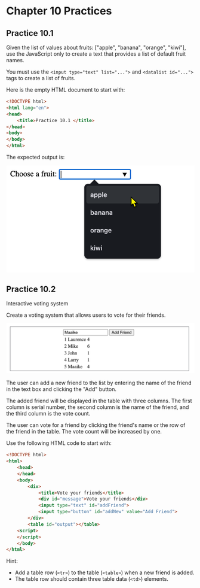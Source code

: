# Chapter 10 Practices

## Practice 10.1

Given the list of values about fruits: ["apple", "banana", "orange", "kiwi"], use the JavaScript only to create a text that provides a list of default fruit names. 

You must use the `<input type="text" list="...">`  and `<datalist id="...">` tags to create a list of fruits.

Here is the empty HTML document to start with:

```html
<!DOCTYPE html>
<html lang="en">
<head>
    <title>Practice 10.1 </title>
</head>
<body>
</body>
</html>
```

The expected output is:

![](img/24-Nov-30-13-51-39.png)

## Practice 10.2

Interactive voting system

Create a voting system that allows users to vote for their friends.

![](img/24-Nov-30-15-26-45.png)

The user can add a new friend to the list by entering the name of the friend in the text box and clicking the "Add" button. 

The added friend will be displayed in the table with three columns. The first column is serial number, the second column is the name of the friend, and the third column is the vote count.

The user can vote for a friend by clicking the friend's name or the row of the friend in the table. The vote count will be increased by one.

Use the following HTML code to start with:

```html
<!DOCTYPE html>
<html>
    <head>
    </head>
    <body>
        <div>
            <title>Vote your friends</title>
            <div id="message">Vote your friends</div>
            <input type="text" id="addFriend">
            <input type="button" id="addNew" value="Add Friend">
        </div>
        <table id="output"></table>
    <script>
    </script>
    </body>
</html>
```

Hint:
- Add a table row (`<tr>`) to the table (`<table>`) when a new friend is added.
- The table row should contain three table data (`<td>`) elements. 